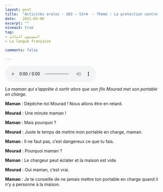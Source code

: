 ```yaml
---
layout: post
title:  "Activités orales - UD3 – S3+4  - Thème : La protection contre les dangers - Intitulé : Attention aux dangers"
date:   2021-03-06
excerpt: ""
niveau3: true
tag:
- المستوى الثالث 
- La langue française

comments: false

---
```


<audio controls>
  <source src="../assets/mp3/3/U3-S3S4.mp3" type="audio/mpeg">
  Your browser does not support the audio element.
</audio>

*La maman qui s’apprête à sortir alors que son fils Mourad met son portable en charge.*



**Maman** : Dépêche-toi Mourad ! Nous allons être en retard.

**Mourad** : Une minute maman !

**Maman** : Mais pourquoi ?

**Mourad** : Juste le temps de mettre mon portable en charge, maman.

**Maman** : Il ne faut pas, c’est dangereux ce que tu fais.

**Mourad** : Pourquoi maman ?

**Maman** : Le chargeur peut éclater et la maison est vide.

**Mourad** : Oui maman, c’est vrai.

**Maman** : Je te conseille de ne jamais mettre ton portable en charge quand il n’y a personne à la maison.
